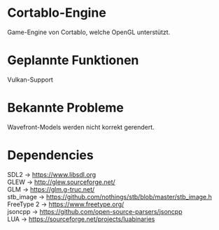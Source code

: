 # Cortablo-Engine
Game-Engine von Cortablo, welche OpenGL unterstützt.

# Geplannte Funktionen
Vulkan-Support<br>

# Bekannte Probleme
Wavefront-Models werden nicht korrekt gerendert.

# Dependencies
SDL2 -> https://www.libsdl.org<br>
GLEW -> http://glew.sourceforge.net/<br>
GLM -> https://glm.g-truc.net/<br>
stb_image -> https://github.com/nothings/stb/blob/master/stb_image.h<br>
FreeType 2 -> https://www.freetype.org/<br>
jsoncpp -> https://github.com/open-source-parsers/jsoncpp<br>
LUA -> https://sourceforge.net/projects/luabinaries<br>
